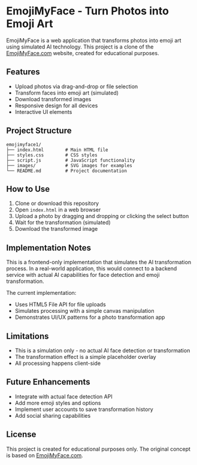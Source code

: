 # EmojiMyFace - Turn Photos into Emoji Art

EmojiMyFace is a web application that transforms photos into emoji art using simulated AI technology. This project is a clone of the [EmojiMyFace.com](https://emojimyface.com/) website, created for educational purposes.

## Features

- Upload photos via drag-and-drop or file selection
- Transform faces into emoji art (simulated)
- Download transformed images
- Responsive design for all devices
- Interactive UI elements

## Project Structure

```
emojimyface1/
├── index.html        # Main HTML file
├── styles.css        # CSS styles
├── script.js         # JavaScript functionality
├── images/           # SVG images for examples
└── README.md         # Project documentation
```

## How to Use

1. Clone or download this repository
2. Open `index.html` in a web browser
3. Upload a photo by dragging and dropping or clicking the select button
4. Wait for the transformation (simulated)
5. Download the transformed image

## Implementation Notes

This is a frontend-only implementation that simulates the AI transformation process. In a real-world application, this would connect to a backend service with actual AI capabilities for face detection and emoji transformation.

The current implementation:

- Uses HTML5 File API for file uploads
- Simulates processing with a simple canvas manipulation
- Demonstrates UI/UX patterns for a photo transformation app

## Limitations

- This is a simulation only - no actual AI face detection or transformation
- The transformation effect is a simple placeholder overlay
- All processing happens client-side

## Future Enhancements

- Integrate with actual face detection API
- Add more emoji styles and options
- Implement user accounts to save transformation history
- Add social sharing capabilities

## License

This project is created for educational purposes only. The original concept is based on [EmojiMyFace.com](https://emojimyface.com/).